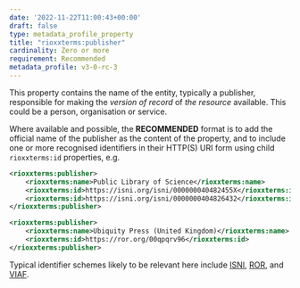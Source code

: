 ```yaml
---
date: '2022-11-22T11:00:43+00:00'
draft: false
type: metadata_profile_property
title: "rioxxterms:publisher"
cardinality: Zero or more
requirement: Recommended
metadata_profile: v3-0-rc-3
---
```


This property contains the name of the entity, typically a publisher, responsible for making the *version of record* of *the resource* available. This could be a person, organisation or service.


Where available and possible, the **RECOMMENDED** format is to add the official name of the publisher as the content of the property, and to include one or more recognised identifiers in their HTTP(S) URI form using child `rioxxterms:id` properties, e.g.
```xml
<rioxxterms:publisher>
    <rioxxterms:name>Public Library of Science</rioxxterms:name>
    <rioxxterms:id>https://isni.org/isni/000000040482455X</rioxxterms:id>
    <rioxxterms:id>https://isni.org/isni/0000000404826432</rioxxterms:id>
</rioxxterms:publisher>
```

```xml
<rioxxterms:publisher>
    <rioxxterms:name>Ubiquity Press (United Kingdom)</rioxxterms:name>
    <rioxxterms:id>https://ror.org/00qpqrv96</rioxxterms:id>
</rioxxterms:publisher>
```

Typical identifier schemes likely to be relevant here include [ISNI](https://isni.org/), [ROR](https://ror.org/), and [VIAF](http://viaf.org/). 
